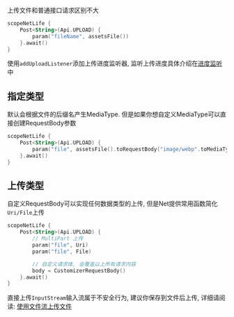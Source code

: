 上传文件和普通接口请求区别不大

```kotlin
scopeNetLife {
    Post<String>(Api.UPLOAD) {
        param("fileName", assetsFile())
    }.await()
}
```

使用`addUploadListener`添加上传进度监听器, 监听上传进度具体介绍在[进度监听](progress.md)中

## 指定类型

默认会根据文件的后缀名产生MediaType. 但是如果你想自定义MediaType可以直接创建RequestBody参数

```kotlin
scopeNetLife {
    Post<String>(Api.UPLOAD) {
        param("file", assetsFile().toRequestBody("image/webp".toMediaType()))
    }.await()
}
```

## 上传类型

自定义RequestBody可以实现任何数据类型的上传, 但是Net提供常用函数简化`Uri/File`上传

```kotlin
scopeNetLife {
    Post<String>(Api.UPLOAD) {
        // MultiPart 上传
        param("file", Uri)
        param("file", File)

        // 自定义请求体, 会覆盖以上所有请求内容
        body = CustomizerRequestBody()
    }.await()
}
```

直接上传`InputStream`输入流属于不安全行为, 建议你保存到文件后上传,
详细请阅读: [使用文件流上传文件](https://github.com/liangjingkanji/Net/discussions/190)


